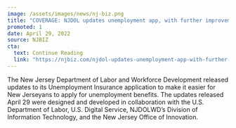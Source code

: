 ```yaml
---
image: /assets/images/news/nj-biz.png
title: "COVERAGE: NJDOL updates unemployment app, with further improvements expected"
promoted: 1
date: April 29, 2022
source: NJBIZ
cta:
  text: Continue Reading
  link: "https://njbiz.com/njdol-updates-unemployment-app-with-further-improvements-expected/"
---
```


The New Jersey Department of Labor and Workforce Development released updates to its Unemployment Insurance application to make it easier for New Jerseyans to apply for unemployment benefits. The updates released April 29 were designed and developed in collaboration with the U.S. Department of Labor, U.S. Digital Service, NJDOLWD’s Division of Information Technology, and the New Jersey Office of Innovation.
